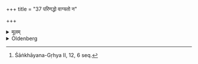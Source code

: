 +++
title = "37 परिणद्धो वाग्यतो न"

+++

<details><summary>मूलम्</summary>

परिणद्धो वाग्यतो न भुञ्जीत त्रिरात्रमहोरात्रौ वा ३७
</details>

<details><summary>Oldenberg</summary>

37. [^7]  With veiled eyes, keeping silence, he should abstain from food through a period of three nights, or through one day and one night.


[^7]:  Śāṅkhāyana-Gṛhya II, 12, 6 seq.
</details>
